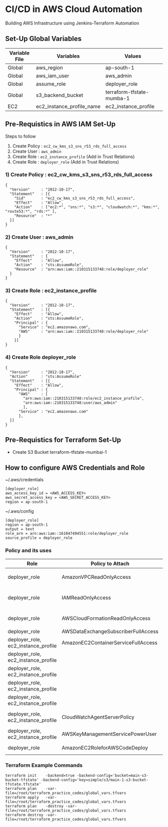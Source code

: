 # CI/CD in AWS Cloud Automation
Building AWS Infrastructure using Jenkins-Terraform Automation

## Set-Up Global Variables 
| Variable File     | Variables                 | Values                    |
| ----------------- | ------------------------- | ------------------------- |
| Global            | aws_region                | ap-south-1                |
| Global            | aws_iam_user              | aws_admin                 |
| Global            | assume_role               | deployer_role             |
| Global            | s3_backend_bucket         | terraform-tfstate-mumba-1 |
| EC2               | ec2_instance_profile_name | ec2_instance_profile      |

## Pre-Requistics in AWS IAM Set-Up
Steps to follow
1) Create Policy : ```ec2_cw_kms_s3_sns_r53_rds_full_access```
2) Create User : ```aws_admin```
3) Create Role : ```ec2_instance_profile``` (Add in Trust Relations)
4) Create Role : ```deployer_role```        (Add in Trust Relations)


### 1) Create Policy : ec2_cw_kms_s3_sns_r53_rds_full_access
```
{
  "Version"		: "2012-10-17",
  "Statement"	: [{
    "Sid"		: "ec2_cw_kms_s3_sns_r53_rds_full_access",
    "Effect"	: "Allow",
    "Action"	: ["ec2:*", "sns:*", "s3:*", "cloudwatch:*", "kms:*", "route53:*", "rds:*" ],
    "Resource"	: "*"
  }]
}
```
### 2) Create User : aws_admin
```
{
  "Version"		: "2012-10-17",
  "Statement"	: {
    "Effect"	: "Allow",
    "Action"	: "sts:AssumeRole",
    "Resource"	: "arn:aws:iam::210315133748:role/deployer_role"
  }
}
```
### 3) Create Role : ec2_instance_profile
```
{
  "Version"		: "2012-10-17",
  "Statement"	: [{
    "Effect"	: "Allow",
    "Action"    : "sts:AssumeRole",
    "Principal"	: {
      "Service"	: "ec2.amazonaws.com",
      "AWS"		: "arn:aws:iam::210315133748:role/deployer_role"
      }
    }]
}
```
### 4) Create Role deployer_role
```
{
  "Version"		: "2012-10-17",
  "Action"		: "sts:AssumeRole"
  "Statement"	: [{
    "Effect"	: "Allow",
    "Principal"	: {
      "AWS"	    : [
        "arn:aws:iam::210315133748:role/ec2_instance_profile",
        "arn:aws:iam::210315133748:user/aws_admin"
        ],
      "Service"	: "ec2.amazonaws.com"
      },
  }]
}
```

## Pre-Requistics for Terraform Set-Up
- Create S3 Bucket terraform-tfstate-mumbai-1

## How to configure AWS Credentials and Role
~/.aws/credentials
```
[deployer_role]
aws_access_key_id = <AWS_ACCESS_KEY>
aws_secret_access_key = <AWS_SECRET_ACCESS_KEY>
region = ap-south-1
```
~/.aws/config
```
[deployer_role]
region = ap-south-1
output = text
role_arn = arn:aws:iam::161047494551:role/deployer_role
source_profile = deployer_role
```

### Policy and its uses
| Role                                  | Policy to Attach                      | Uses                          |
| ------------------------------------- | ------------------------------------- | ----------------------------- |
| deployer_role                         | AmazonVPCReadOnlyAccess               | VPC RO `To create EC2 in VPC` |
| deployer_role                         | IAMReadOnlyAccess                     | IAM RO `To attach instance profile in EC2` |
| deployer_role                         | AWSCloudFormationReadOnlyAccess       | CF  RO `SNS Creation using CloudFormation` |
| deployer_role                         | AWSDataExchangeSubscriberFullAccess   | EC2 AMI Filter                |
| deployer_role, ec2_instance_profile   | AmazonEC2ContainerServiceFullAccess   | EC2 Creation                  |
| deployer_role, ec2_instance_profile   |                                       | S3 Full access                |
| deployer_role, ec2_instance_profile   |                                       | SNS Full access               |
| deployer_role, ec2_instance_profile   |                                       | Route53 Full access           |
| deployer_role, ec2_instance_profile   |                                       | RDS Full access               |
| deployer_role, ec2_instance_profile   | CloudWatchAgentServerPolicy           | CW Custom metrics `Optional`  |
| deployer_role, ec2_instance_profile   | AWSKeyManagementServicePowerUser      | KMS `Optional`                |
| deployer_role                         | AmazonEC2RoleforAWSCodeDeploy         | EC2 Creation `Optional`       |

### Terraform Example Commands

```
terraform init    -backend=true -backend-config='bucket=main-s3-bucket-tfstate' -backend-config='key=simple/s3/main-1-s3-bucket-tfstate.tfstate'
terraform plan    -var-file=/root/terraform_practice_codes/global_vars.tfvars
terraform apply   -var-file=/root/terraform_practice_codes/global_vars.tfvars
terraform plan    -destroy -var-file=/root/terraform_practice_codes/global_vars.tfvars
terraform destroy -var-file=/root/terraform_practice_codes/global_vars.tfvars
```